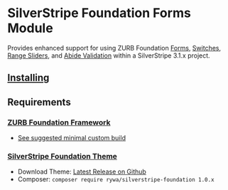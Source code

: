 # SilverStripe Foundation Forms Module

Provides enhanced support for using ZURB Foundation [Forms](http://foundation.zurb.com/docs/components/forms.html), [Switches](http://foundation.zurb.com/docs/components/switch.html), [Range Sliders](http://foundation.zurb.com/docs/components/range_slider.html), and [Abide Validation](http://foundation.zurb.com/docs/components/abide.html) within a SilverStripe 3.1.x project.

## [Installing](docs/en/index.md)

## Requirements

### [ZURB Foundation Framework](http://foundation.zurb.com/)

- [See suggested minimal custom build](docs/en/_images/foundation-custom-build.png)

### [SilverStripe Foundation Theme](https://github.com/rywa/silverstripe-foundation-theme)

- Download Theme: [Latest Release on Github](https://github.com/rywa/silverstripe-foundation-theme/releases/latest)
- Composer: `composer require rywa/silverstripe-foundation 1.0.x`
